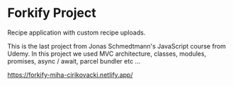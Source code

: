 # Forkify Project
Recipe application with custom recipe uploads.

This is the last project from Jonas Schmedtmann's JavaScript course from Udemy.
In this project we used MVC architecture, classes, modules, promises, async / await, parcel bundler etc ... 

https://forkify-miha-cirikovacki.netlify.app/





